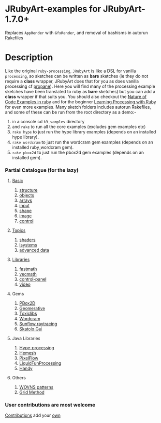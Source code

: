 # JRubyArt-examples for JRubyArt-1.7.0+
Replaces `AppRender` with `GfxRender`, and removal of bashisms in autorun Rakefiles

Description
================

Like the original `ruby-processing`, `JRubyArt` is like a DSL for vanilla `processing`, so sketches can be written as **bare** sketches (ie they do not require a **class** wrapper, JRubyArt does that for you as does vanilla processing cf [propane][propane]). Here you will find many of the processing example sketches have been translated to ruby as **bare** sketches) but you can add a **class** wrapper if that suits you. You should also checkout the [Nature of Code Examples in ruby][] and for the beginner [Learning Processing with Ruby][] for even more examples. Many sketch folders includes autorun Rakefiles, and some of these can be run from the root directory as a demo:-

1. in a console cd `k9_samples` directory
2. and `rake` to run all the core examples (excludes gem examples etc)
3. `rake hype` to just run the hype library examples (depends on an installed hype library).
4. `rake wordcram` to just run the wordcram gem examples (depends on an installed ruby_wordcram gem).
5. `rake pbox2d` to just run the pbox2d gem examples (depends on an installed gem).

### Partial Catalogue (for the lazy)

1. [Basic][]

    1. [structure][]
    2. [objects][]
    3. [arrays][]
    4. [input][]
    5. [shape][]
    6. [image][]
    7. [control][]

2. [Topics][]

    1. [shaders][]
    2. [lsystems][]
    3. [advanced data][]

3. [Libraries][]
    1. [fastmath][]
    2. [vecmath][]
    3. [control-panel][]
    4. [video][]

4. Gems
   1. [PBox2D][pbox2d]
   2. [Geomerative][geomerative]
   3. [Toxiclibs][toxiclibs]
   4. [Wordcram][wordcram]
   5. [Sunflow raytracing][joons]
   6. [Skatolo Gui][skatolo]

5. Java Libraries
   1. [Hype-processing][hype]
   2. [Hemesh][hemesh]
   3. [PixelFlow][flow]
   4. [LiquidFunProcessing][liquid]
   5. [Handy][handy]

6. Others
   1. [WOVNS patterns][wovns]
   2. [Grid Method][grid]

### User contributions are most welcome
[Contributions][] add your [own][]

[handy]:https://github.com/ruby-processing/JRubyArt-examples/tree/master/external_library/java/handy
[liquid]:https://github.com/ruby-processing/JRubyArt-examples/tree/master/external_library/java/LiquidFunProcessing
[flow]:https://github.com/ruby-processing/JRubyArt-examples/tree/master/external_library/java/PixelFlow
[wovns]:https://github.com/ruby-processing/JRubyArt-examples/tree/master/examples/WOVNS
[grid]:https://github.com/ruby-processing/JRubyArt-examples/tree/master/examples/grid_method
[Learning Processing with Ruby]:https://github.com/ruby-processing/learning-processing-with-ruby
[Nature of Code Examples in ruby]:https://github.com/ruby-processing/The-Nature-of-Code-for-JRubyArt
[Contributions]:https://github.com/ruby-processing/JRubyArt-examples/tree/master/contributed
[own]:https://github.com/ruby-processing/JRubyArt-examples/blob/master/CONTRIBUTING.md
[Basic]:https://github.com/ruby-processing/JRubyArt-examples/tree/master/processing_app/basics
[structure]:https://github.com/ruby-processing/JRubyArt-examples/tree/master/processing_app/basics/structure
[objects]:https://github.com/ruby-processing/JRubyArt-examples/tree/master/processing_app/basics/objects
[arrays]:https://github.com/ruby-processing/JRubyArt-examples/tree/master/processing_app/basics/arrays
[control]:https://github.com/ruby-processing/JRubyArt-examples/tree/master/processing_app/basics/control
[shape]:https://github.com/ruby-processing/JRubyArt-examples/tree/master/processing_app/basics/shape
[input]:https://github.com/ruby-processing/JRubyArt-examples/tree/master/processing_app/basics/input
[image]:https://github.com/ruby-processing/JRubyArt-examples/tree/master/processing_app/basics/image
[Topics]:https://github.com/ruby-processing/JRubyArt-examples/tree/master/processing_app/topics
[lsystems]:https://github.com/ruby-processing/JRubyArt-examples/tree/master/processing_app/topics/lsystems
[advanced data]:https://github.com/ruby-processing/JRubyArt-examples/tree/master/processing_app/topics/advanced_data
[shaders]:https://github.com/ruby-processing/JRubyArt-examples/tree/master/processing_app/topics/shaders
[Libraries]:https://github.com/ruby-processing/JRubyArt-examples/tree/master/processing_app/library
[fastmath]:https://github.com/ruby-processing/JRubyArt-examples/tree/master/processing_app/library/fastmath
[vecmath]:https://github.com/ruby-processing/JRubyArt-examples/tree/master/processing_app/library/vecmath
[video]:https://github.com/ruby-processing/JRubyArt-examples/tree/master/processing_app/library/video
[control-panel]:https://github.com/ruby-processing/JRubyArt-examples/tree/master/contributed/jwishy.rb
[PBox2D]:https://github.com/ruby-processing/JRubyArt-examples/tree/master/external_library/ruby_gem/jbox2d
[hype]:https://github.com/ruby-processing/JRubyArt-examples/tree/master/external_library/java/hype
[hemesh]:https://github.com/ruby-processing/JRubyArt-examples/tree/master/external_library/java/hemesh
[joons]:https://github.com/ruby-processing/JRubyArt-examples/tree/master/external_library/gem/joonsrenderer
[skatolo]:https://github.com/ruby-processing/JRubyArt-examples/tree/master/external_library/gem/skatolo
[geomerative]:https://github.com/ruby-processing/JRubyArt-examples/tree/master/external_library/gem/geomerative
[toxiclibs]:https://github.com/ruby-processing/JRubyArt-examples/tree/master/external_library/gem/toxiclibs
[wordcram]:https://github.com/ruby-processing/JRubyArt-examples/tree/master/external_library/gem/ruby_wordcram
[propane]:https://ruby-processing.github.io/propane/
